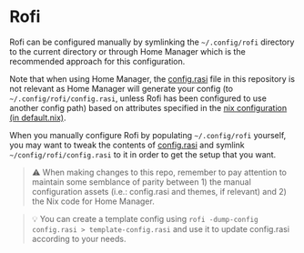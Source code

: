 # Rofi

Rofi can be configured manually by symlinking the
`~/.config/rofi` directory to the current directory or through
Home Manager which is the recommended approach for this
configuration.

Note that when using Home Manager, the
[config.rasi](/config.rasi) file in this repository is not
relevant as Home Manager will generate your config (to
`~/.config/rofi/config.rasi`, unless Rofi has been configured to
use another config path) based on attributes specified in the
[nix configuration (in default.nix)](/default.nix).

When you manually configure Rofi by populating `~/.config/rofi`
yourself, you may want to tweak the contents of
[config.rasi](/config.rasi) and symlink
`~/config/rofi/config.rasi` to it in order to get the setup that
you want.

> :warning: When making changes to this repo, remember to pay
> attention to maintain some semblance of parity between 1) the
> manual configuration assets (i.e.: config.rasi and themes, if
> relevant) and 2) the Nix code for Home Manager.

> :bulb: You can create a template config using `rofi
> -dump-config config.rasi > template-config.rasi` and use it to
> update config.rasi according to your needs.
